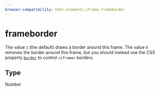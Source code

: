 ```yaml
---
browser-compatibility: html.elements.iframe.frameborder
---
```


# frameborder

The value `1` (the default) draws a border around this frame. The value `0` removes the border around this frame, but you should instead use the CSS property [`border`](https://developer.mozilla.org/en-US/docs/Web/CSS/border) to control `<iframe>` borders.

## Type

Number
